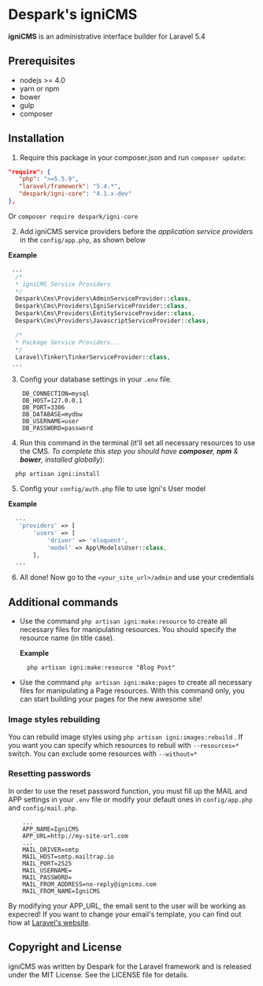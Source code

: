 # Despark's igniCMS

**igniCMS** is an administrative interface builder for Laravel 5.4

## Prerequisites

 - nodejs >= 4.0
 - yarn or npm
 - bower
 - gulp
 - composer

## Installation

1. Require this package in your composer.json and run `composer update`:

  ```json
  "require": {
     "php": ">=5.5.9",
     "laravel/framework": "5.4.*",
     "despark/igni-core": "4.1.x-dev"
  },
  ```

  Or `composer require despark/igni-core`

2. Add igniCMS service providers before the _application service providers_ in the `config/app.php`, as shown below 

  **Example**

  ```php
   ...
    /*
    * igniCMS Service Providers
    */
    Despark\Cms\Providers\AdminServiceProvider::class,
    Despark\Cms\Providers\IgniServiceProvider::class,
    Despark\Cms\Providers\EntityServiceProvider::class,
    Despark\Cms\Providers\JavascriptServiceProvider::class,

    /*
    * Package Service Providers...
    */
    Laravel\Tinker\TinkerServiceProvider::class,
   ...
  ```
  
3. Config your database settings in your `.env` file.

```
    DB_CONNECTION=mysql
    DB_HOST=127.0.0.1
    DB_PORT=3306
    DB_DATABASE=mydbw
    DB_USERNAME=user
    DB_PASSWORD=password
```

4. Run this command in the terminal (it'll set all necessary resources to use the CMS. _To complete this step you should have **composer**, **npm** & **bower**, installed globally_):

  ```
    php artisan igni:install
  ```
  
5. Config your `config/auth.php` file to use Igni's User model

**Example**

 ```php
   ...
    'providers' => [
        'users' => [
            'driver' => 'eloquent',
            'model' => App\Models\User::class,
        ],
   ...
  ```

6. All done! Now go to the `<your_site_url>/admin` and use your credentials

## Additional commands

- Use the command `php artisan igni:make:resource` to create all necessary files for manipulating resources. You should specify the resource name (in title case).

  **Example**

  ```
    php artisan igni:make:resource "Blog Post"
  ```

- Use the command `php artisan igni:make:pages` to create all necessary files for manipulating a Page resources. With this command only, you can start building your pages for the new awesome site!

### Image styles rebuilding ###
You can rebuild image styles using `php artisan igni:images:rebuild` . If you want you can specify which resources to rebuil with `--resources=*` switch.
You can exclude some resources with `--without=*`

### Resetting passwords ###
In order to use the reset password function, you must fill up the MAIL and APP settings in your `.env` file or modify your default ones in `config/app.php` and `config/mail.php`.

```
    ...
    APP_NAME=IgniCMS
    APP_URL=http://my-site-url.com
    ...
    MAIL_DRIVER=smtp
    MAIL_HOST=smtp.mailtrap.io
    MAIL_PORT=2525
    MAIL_USERNAME=
    MAIL_PASSWORD=
    MAIL_FROM_ADDRESS=no-reply@ignicms.com
    MAIL_FROM_NAME=IgniCMS
```
By modifying your APP_URL, the email sent to the user will be working as expecred!
If you want to change your email's template, you can find out how at <a href="https://laravel.com/docs/5.4/mail#customizing-the-components">Laravel's website</a>.

## Copyright and License

igniCMS was written by Despark for the Laravel framework and is released under the MIT License. See the LICENSE file for details.
